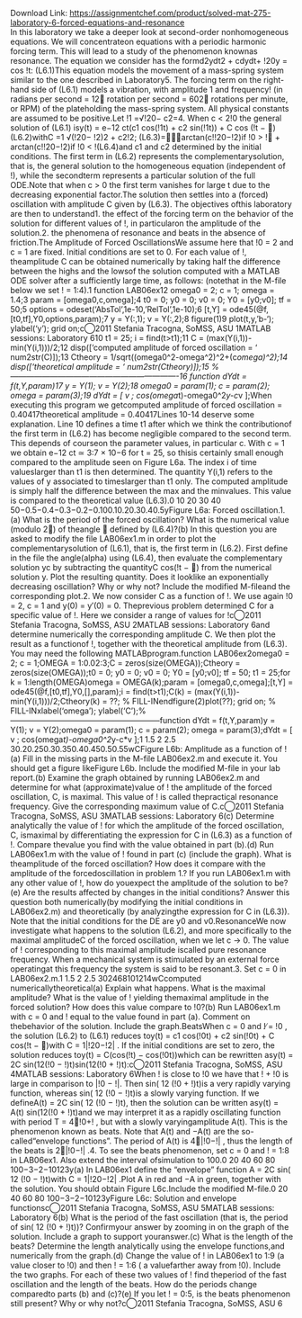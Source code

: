 Download Link: https://assignmentchef.com/product/solved-mat-275-laboratory-6-forced-equations-and-resonance
<br>
In this laboratory we take a deeper look at second-order nonhomogeneous equations. We will concentrateon equations with a periodic harmonic forcing term. This will lead to a study of the phenomenon knownas resonance. The equation we consider has the formd2ydt2 + cdydt+ !20y = cos !t: (L6.1)This equation models the movement of a mass-spring system similar to the one described in Laboratory5. The forcing term on the right-hand side of (L6.1) models a vibration, with amplitude 1 and frequency! (in radians per second = 12&#x19; rotation per second = 602&#x19; rotations per minute, or RPM) of the plateholding the mass-spring system. All physical constants are assumed to be positive.Let !1 =√!20− c2=4. When c &lt; 2!0 the general solution of (L6.1) isy(t) = e−12 ct(c1 cos(!1t) + c2 sin(!1t)) + C cos (!t − &#xb;) (L6.2)withC =1 √(!20− !2)2 + c2!2; (L6.3)=arctan(c!!20−!2)if !0 &gt; !&#x19; + arctan(c!!20−!2)if !0 &lt; !(L6.4)and c1 and c2 determined by the initial conditions. The first term in (L6.2) represents the complementarysolution, that is, the general solution to the homogeneous equation (independent of !), while the secondterm represents a particular solution of the full ODE.Note that when c &gt; 0 the first term vanishes for large t due to the decreasing exponential factor.The solution then settles into a (forced) oscillation with amplitude C given by (L6.3). The objectives ofthis laboratory are then to understand1. the effect of the forcing term on the behavior of the solution for different values of !, in particularon the amplitude of the solution.2. the phenomena of resonance and beats in the absence of friction.The Amplitude of Forced OscillationsWe assume here that !0 = 2 and c = 1 are fixed. Initial conditions are set to 0. For each value of !, theamplitude C can be obtained numerically by taking half the difference between the highs and the lowsof the solution computed with a MATLAB ODE solver after a sufficiently large time, as follows: (notethat in the M-file below we set ! = 1:4).1 function LAB06ex12 omega0 = 2; c = 1; omega = 1.4;3 param = [omega0,c,omega];4 t0 = 0; y0 = 0; v0 = 0; Y0 = [y0;v0]; tf = 50;5 options = odeset(‘AbsTol’,1e-10,’RelTol’,1e-10);6 [t,Y] = ode45(@f,[t0,tf],Y0,options,param);7 y = Y(:,1); v = Y(:,2);8 figure(1)9 plot(t,y,’b-‘); ylabel(‘y’); grid on;c⃝2011 Stefania Tracogna, SoMSS, ASU 1MATLAB sessions: Laboratory 610 t1 = 25; i = find(t&gt;t1);11 C = (max(Y(i,1))-min(Y(i,1)))/2;12 disp([‘computed amplitude of forced oscillation = ‘ num2str(C)]);13 Ctheory = 1/sqrt((omega0^2-omega^2)^2+(c*omega)^2);14 disp([‘theoretical amplitude = ‘ num2str(Ctheory)]);15 %—————————————————————-16 function dYdt = f(t,Y,param)17 y = Y(1); v = Y(2);18 omega0 = param(1); c = param(2); omega = param(3);19 dYdt = [ v ; cos(omega*t)-omega0^2*y-c*v ];When executing this program we getcomputed amplitude of forced oscillation = 0.40417theoretical amplitude = 0.40417Lines 10-14 deserve some explanation. Line 10 defines a time t1 after which we think the contributionof the first term in (L6.2) has become negligible compared to the second term. This depends of courseon the parameter values, in particular c. With c = 1 we obtain e−12 ct ≃ 3:7 × 10−6 for t = 25, so thisis certainly small enough compared to the amplitude seen on Figure L6a. The index i of time valueslarger than t1 is then determined. The quantity Y(i,1) refers to the values of y associated to timeslarger than t1 only. The computed amplitude is simply half the difference between the max and the minvalues. This value is compared to the theoretical value (L6.3).0 10 20 30 40 50−0.5−0.4−0.3−0.2−0.100.10.20.30.40.5yFigure L6a: Forced oscillation.1. (a) What is the period of the forced oscillation? What is the numerical value (modulo 2&#x19;) of theangle &#xb; defined by (L6.4)?(b) In this question you are asked to modify the file LAB06ex1.m in order to plot the complementarysolution of (L6.1), that is, the first term in (L6.2). First define in the file the angle(alpha) using (L6.4), then evaluate the complementary solution yc by subtracting the quantityC cos(!t − &#xb;) from the numerical solution y. Plot the resulting quantity. Does it looklike an exponentially decreasing oscillation? Why or why not? Include the modified M-fileand the corresponding plot.2. We now consider C as a function of !. We use again !0 = 2, c = 1 and y(0) = y′(0) = 0. Theprevious problem determined C for a specific value of !. Here we consider a range of values for !c⃝2011 Stefania Tracogna, SoMSS, ASU 2MATLAB sessions: Laboratory 6and determine numerically the corresponding amplitude C. We then plot the result as a functionof !, together with the theoretical amplitude from (L6.3). You may need the following MATLABprogram.function LAB06ex2omega0 = 2; c = 1;OMEGA = 1:0.02:3;C = zeros(size(OMEGA));Ctheory = zeros(size(OMEGA));t0 = 0; y0 = 0; v0 = 0; Y0 = [y0;v0]; tf = 50; t1 = 25;for k = 1:length(OMEGA)omega = OMEGA(k);param = [omega0,c,omega];[t,Y] = ode45(@f,[t0,tf],Y0,[],param);i = find(t&gt;t1);C(k) = (max(Y(i,1))-min(Y(i,1)))/2;Ctheory(k) = ??; % FILL-INendfigure(2)plot(??); grid on; % FILL-INxlabel(‘omega’); ylabel(‘C’);%———————————————————function dYdt = f(t,Y,param)y = Y(1); v = Y(2);omega0 = param(1); c = param(2); omega = param(3);dYdt = [ v ; cos(omega*t)-omega0^2*y-c*v ];1 1.5 2 2.5 30.20.250.30.350.40.450.50.55wCFigure L6b: Amplitude as a function of !(a) Fill in the missing parts in the M-file LAB06ex2.m and execute it. You should get a figure likeFigure L6b. Include the modified M-file in your lab report.(b) Examine the graph obtained by running LAB06ex2.m and determine for what (approximate)value of ! the amplitude of the forced oscillation, C, is maximal. This value of ! is called thepractical resonance frequency. Give the corresponding maximum value of C.c⃝2011 Stefania Tracogna, SoMSS, ASU 3MATLAB sessions: Laboratory 6(c) Determine analytically the value of ! for which the amplitude of the forced oscillation, C, ismaximal by differentiating the expression for C in (L6.3) as a function of !. Compare thevalue you find with the value obtained in part (b).(d) Run LAB06ex1.m with the value of ! found in part (c) (include the graph). What is theamplitude of the forced oscillation? How does it compare with the amplitude of the forcedoscillation in problem 1.? If you run LAB06ex1.m with any other value of !, how do youexpect the amplitude of the solution to be?(e) Are the results affected by changes in the initial conditions? Answer this question both numerically(by modifying the initial conditions in LAB06ex2.m) and theoretically (by analyzingthe expression for C in (L6.3)). Note that the initial conditions for the DE are y0 and v0.ResonanceWe now investigate what happens to the solution (L6.2), and more specifically to the maximal amplitudeC of the forced oscillation, when we let c → 0. The value of ! corresponding to this maximal amplitude iscalled pure resonance frequency. When a mechanical system is stimulated by an external force operatingat this frequency the system is said to be resonant.3. Set c = 0 in LAB06ex2.m.1 1.5 2 2.5 302468101214wCcomputed numericallytheoretical(a) Explain what happens. What is the maximal amplitude? What is the value of ! yielding themaximal amplitude in the forced solution? How does this value compare to !0?(b) Run LAB06ex1.m with c = 0 and ! equal to the value found in part (a). Comment on thebehavior of the solution. Include the graph.BeatsWhen c = 0 and ! ̸= !0 , the solution (L6.2) to (L6.1) reduces toy(t) = c1 cos(!0t) + c2 sin(!0t) + C cos(!t − &#xb;)with C = 1|!20−!2| . If the initial conditions are set to zero, the solution reduces toy(t) = C(cos(!t) − cos(!0t))which can be rewritten asy(t) = 2C sin(12(!0 − !)t)sin(12(!0 + !)t):c⃝2011 Stefania Tracogna, SoMSS, ASU 4MATLAB sessions: Laboratory 6When ! is close to !0 we have that ! + !0 is large in comparison to |!0 − !|. Then sin( 12 (!0 + !)t)is a very rapidly varying function, whereas sin( 12 (!0 − !)t)is a slowly varying function. If we defineA(t) = 2C sin( 12 (!0 − !)t), then the solution can be written asy(t) = A(t) sin(12(!0 + !)t)and we may interpret it as a rapidly oscillating function with period T = 4&#x19;!0+! , but with a slowly varyingamplitude A(t). This is the phenomenon known as beats. Note that A(t) and −A(t) are the so-called“envelope functions”. The period of A(t) is 4&#x19;|!0−!| , thus the length of the beats is 2&#x19;|!0−!| .4. To see the beats phenomenon, set c = 0 and ! = 1:8 in LAB06ex1. Also extend the interval ofsimulation to 100.0 20 40 60 80 100−3−2−10123y(a) In LAB06ex1 define the “envelope” function A = 2C sin( 12 (!0 − !)t)with C = 1|!20−!2| .Plot A in red and −A in green, together with the solution. You should obtain Figure L6c.Include the modified M-file.0 20 40 60 80 100−3−2−10123yFigure L6c: Solution and envelope functionsc⃝2011 Stefania Tracogna, SoMSS, ASU 5MATLAB sessions: Laboratory 6(b) What is the period of the fast oscillation (that is, the period of sin( 12 (!0 + !)t))? Confirmyour answer by zooming in on the graph of the solution. Include a graph to support youranswer.(c) What is the length of the beats? Determine the length analytically using the envelope functions,and numerically from the graph.(d) Change the value of ! in LAB06ex1 to 1:9 (a value closer to !0) and then ! = 1:6 ( a valuefarther away from !0). Include the two graphs. For each of these two values of ! find theperiod of the fast oscillation and the length of the beats. How do the periods change comparedto parts (b) and (c)?(e) If you let ! = 0:5, is the beats phenomenon still present? Why or why not?c⃝2011 Stefania Tracogna, SoMSS, ASU 6